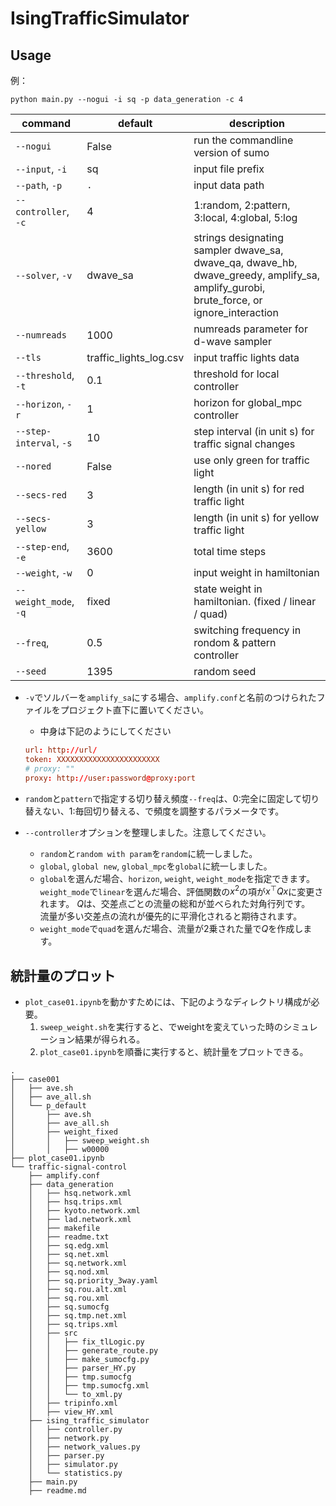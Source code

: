 # IsingTrafficSimulator

## Usage


例：
``` 
python main.py --nogui -i sq -p data_generation -c 4
```


| command                 | default                | description                                                                                                                            |
| ----------------------- | ---------------------- | -------------------------------------------------------------------------------------------------------------------------------------- |
| `--nogui`               | False                  | run the commandline version of sumo                                                                                                    |
| `--input`, `-i`         | sq                     | input file prefix                                                                                                                      |
| `--path`, `-p`          | `.`                    | input data path                                                                                                                        |
| `--controller`, `-c`    | 4                      | 1:random, 2:pattern, 3:local, 4:global, 5:log                                                                                          |
| `--solver`, `-v`        | dwave_sa               | strings designating sampler dwave_sa, dwave_qa, dwave_hb, dwave_greedy, amplify_sa, amplify_gurobi, brute_force, or ignore_interaction |
| `--numreads`            | 1000                   | numreads parameter for d-wave sampler                                                                                                  |
| `--tls`                 | traffic_lights_log.csv | input traffic lights data                                                                                                              |
| `--threshold`, `-t`     | 0.1                    | threshold for local controller                                                                                                         |
| `--horizon`, `-r`       | 1                      | horizon for global_mpc controller                                                                                                      |
| `--step-interval`, `-s` | 10                     | step interval (in unit s) for traffic signal changes                                                                                   |
| `--nored`               | False                  | use only green for traffic light                                                                                                       |
| `--secs-red`            | 3                      | length (in unit s) for red traffic light                                                                                               |
| `--secs-yellow`         | 3                      | length (in unit s) for yellow traffic light                                                                                            |
| `--step-end`, `-e`      | 3600                   | total time steps                                                                                                                       |
| `--weight`, `-w`        | 0                      | input weight in hamiltonian                                                                                                            |
| `--weight_mode`, `-q`   | fixed                  | state weight in hamiltonian. (fixed / linear / quad)                                                                                   |
| `--freq`,               | 0.5                    | switching frequency in rondom & pattern controller                                                                                     |
| `--seed`                | 1395                   | random seed                                                                                                                            |


- `-v`でソルバーを`amplify_sa`にする場合、`amplify.conf`と名前のつけられたファイルをプロジェクト直下に置いてください。
  - 中身は下記のようにしてください
  ```amplify.conf
  url: http://url/
  token: XXXXXXXXXXXXXXXXXXXXXXX
  # proxy: ""
  proxy: http://user:password@proxy:port
  ```


- `random`と`pattern`で指定する切り替え頻度`--freq`は、0:完全に固定して切り替えない、1:毎回切り替える、で頻度を調整するパラメータです。

- `--controller`オプションを整理しました。注意してください。
  - `random`と`random with param`を`random`に統一しました。
  - `global`, `global new`, `global_mpc`を`global`に統一しました。
  - `global`を選んだ場合、`horizon`, `weight`, `weight_mode`を指定できます。
    `weight_mode`で`linear`を選んだ場合、評価関数の$x^2$の項が$x^\top Q x$に変更されます。
    $Q$は、交差点ごとの流量の総和が並べられた対角行列です。   
    流量が多い交差点の流れが優先的に平滑化されると期待されます。
  - `weight_mode`で`quad`を選んだ場合、流量が2乗された量で$Q$を作成します。


## 統計量のプロット

- `plot_case01.ipynb`を動かすためには、下記のようなディレクトリ構成が必要。
  1. `sweep_weight.sh`を実行すると、でweightを変えていった時のシミュレーション結果が得られる。
  2. `plot_case01.ipynb`を順番に実行すると、統計量をプロットできる。

```
.
├── case001
│   ├── ave.sh
│   ├── ave_all.sh
│   └── p_default
│       ├── ave.sh
│       ├── ave_all.sh
│       ├── weight_fixed
│       │   ├── sweep_weight.sh
│       │   ├── w00000
├── plot_case01.ipynb
└── traffic-signal-control
    ├── amplify.conf
    ├── data_generation
    │   ├── hsq.network.xml
    │   ├── hsq.trips.xml
    │   ├── kyoto.network.xml
    │   ├── lad.network.xml
    │   ├── makefile
    │   ├── readme.txt
    │   ├── sq.edg.xml
    │   ├── sq.net.xml
    │   ├── sq.network.xml
    │   ├── sq.nod.xml
    │   ├── sq.priority_3way.yaml
    │   ├── sq.rou.alt.xml
    │   ├── sq.rou.xml
    │   ├── sq.sumocfg
    │   ├── sq.tmp.net.xml
    │   ├── sq.trips.xml
    │   ├── src
    │   │   ├── fix_tlLogic.py
    │   │   ├── generate_route.py
    │   │   ├── make_sumocfg.py
    │   │   ├── parser_HY.py
    │   │   ├── tmp.sumocfg
    │   │   ├── tmp.sumocfg.xml
    │   │   └── to_xml.py
    │   ├── tripinfo.xml
    │   ├── view_HY.xml
    ├── ising_traffic_simulator
    │   ├── controller.py
    │   ├── network.py
    │   ├── network_values.py
    │   ├── parser.py
    │   ├── simulator.py
    │   └── statistics.py
    ├── main.py
    ├── readme.md
```